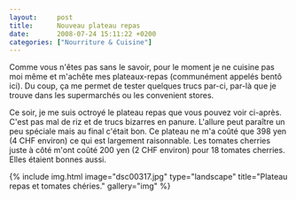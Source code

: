 ```yaml
---
layout:     post
title:      Nouveau plateau repas
date:       2008-07-24 15:11:22 +0200
categories: ["Nourriture & Cuisine"]
---
```


Comme vous n'êtes pas sans le savoir, pour le moment je ne cuisine pas moi même et m'achête mes plateaux-repas
(communément appelés bentô ici). Du coup, ça me permet de tester quelques trucs par-ci, par-là que je trouve dans
les supermarchés ou les convenient stores.

<!--more-->

Ce soir, je me suis octroyé le plateau repas que vous pouvez voir ci-après. C'est pas mal de riz et de trucs
bizarres en panure. L'allure peut paraître un peu spéciale mais au final c'était bon. Ce plateau ne m'a coûté que
398 yen (4 CHF environ) ce qui est largement raisonnable. Les tomates cherries juste à côté m'ont coûté 200 yen (2
CHF environ) pour 18 tomates cherries. Elles étaient bonnes aussi.

<!-- /assets/images/2008-07-24-nouveau-plateau-repas/dsc00317.jpg -->
{% include img.html
    image="dsc00317.jpg"
    type="landscape"
    title="Plateau repas et tomates chéries."
    gallery="img"
%}

